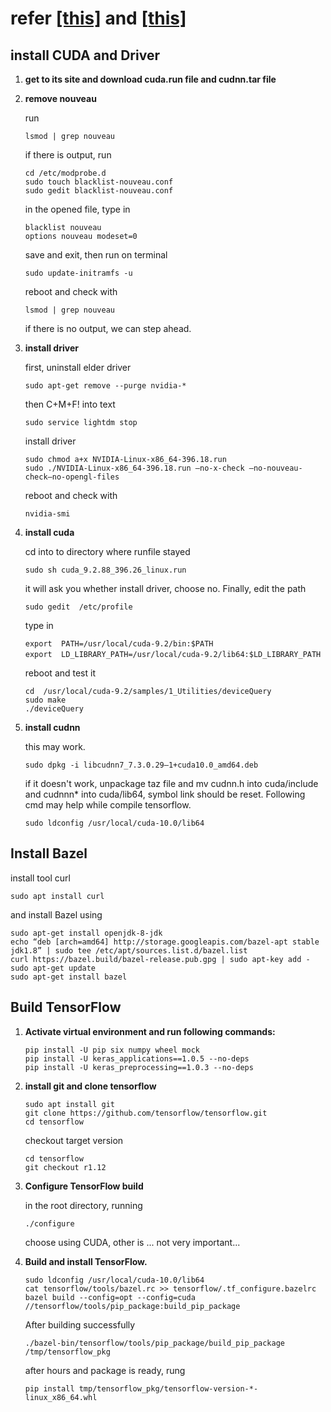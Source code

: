 # refer [[this]](https://medium.com/@vitali.usau/install-cuda-10-0-cudnn-7-3-and-build-tensorflow-gpu-from-source-on-ubuntu-18-04-3daf720b83fe) and [[this]](https://blog.csdn.net/EliminatedAcmer/article/details/80528980)


## install CUDA and Driver
1. **get to its site and download cuda.run file and cudnn.tar file**
2. **remove nouveau**

    run 

    ```
    lsmod | grep nouveau
    ``` 

    if there is output, run
    ```
    cd /etc/modprobe.d
    sudo touch blacklist-nouveau.conf
    sudo gedit blacklist-nouveau.conf
    ```
    in the opened file, type in
    ```
    blacklist nouveau  
    options nouveau modeset=0 
    ```
    save and exit, then run on terminal
    ```
    sudo update-initramfs -u
    ```
    reboot and check with
    ```
    lsmod | grep nouveau
    ```
    if there is no output, we can step ahead.

3. **install driver**

    first, uninstall elder driver
    ```
    sudo apt-get remove --purge nvidia-*
    ```
    then C+M+F! into text 
    ```
    sudo service lightdm stop
    ```
    install driver
    ```
    sudo chmod a+x NVIDIA-Linux-x86_64-396.18.run
    sudo ./NVIDIA-Linux-x86_64-396.18.run –no-x-check –no-nouveau-check–no-opengl-files
    ```
    reboot and check with
    ```
    nvidia-smi
    ```
4. **install cuda**

    cd into to directory where runfile stayed
    ```
    sudo sh cuda_9.2.88_396.26_linux.run
    ```
    it will ask you whether install driver, choose no. Finally, edit the path
    ```
    sudo gedit  /etc/profile
    ```
    type in
    ```
    export  PATH=/usr/local/cuda-9.2/bin:$PATH
    export  LD_LIBRARY_PATH=/usr/local/cuda-9.2/lib64:$LD_LIBRARY_PATH　
    ```
    reboot and test it
    ```
    cd  /usr/local/cuda-9.2/samples/1_Utilities/deviceQuery
    sudo make
    ./deviceQuery
    ```
5. **install cudnn**

    this may work.
    ```
    sudo dpkg -i libcudnn7_7.3.0.29–1+cuda10.0_amd64.deb
    ```
    if it doesn't work, unpackage taz file and mv cudnn.h into cuda/include and cudnnn* into cuda/lib64, symbol link should be reset. Following cmd may help while compile tensorflow.
    ```
    sudo ldconfig /usr/local/cuda-10.0/lib64
    ```

## Install Bazel
install tool curl
```
sudo apt install curl
```
and install Bazel using
```
sudo apt-get install openjdk-8-jdk
echo “deb [arch=amd64] http://storage.googleapis.com/bazel-apt stable jdk1.8” | sudo tee /etc/apt/sources.list.d/bazel.list
curl https://bazel.build/bazel-release.pub.gpg | sudo apt-key add -
sudo apt-get update
sudo apt-get install bazel
```



## Build TensorFlow

1. **Activate virtual environment and run following commands:**
    ```
    pip install -U pip six numpy wheel mock
    pip install -U keras_applications==1.0.5 --no-deps
    pip install -U keras_preprocessing==1.0.3 --no-deps
    ```
2. **install git and clone tensorflow**
    ```
    sudo apt install git
    git clone https://github.com/tensorflow/tensorflow.git
    cd tensorflow
    ```
    checkout target version
    ```
    cd tensorflow
    git checkout r1.12
    ```

3. **Configure TensorFlow build**

    in the root directory, running 
    ```
    ./configure
    ```
    choose using CUDA, other is ... not very important...

4. **Build and install TensorFlow.** 
    ``` 
    sudo ldconfig /usr/local/cuda-10.0/lib64
    cat tensorflow/tools/bazel.rc >> tensorflow/.tf_configure.bazelrc
    bazel build --config=opt --config=cuda //tensorflow/tools/pip_package:build_pip_package
    ```
    After building successfully
    ```
    ./bazel-bin/tensorflow/tools/pip_package/build_pip_package /tmp/tensorflow_pkg
    ```
    after hours and package is ready, rung
    ```
    pip install tmp/tensorflow_pkg/tensorflow-version-*-linux_x86_64.whl
    ```


